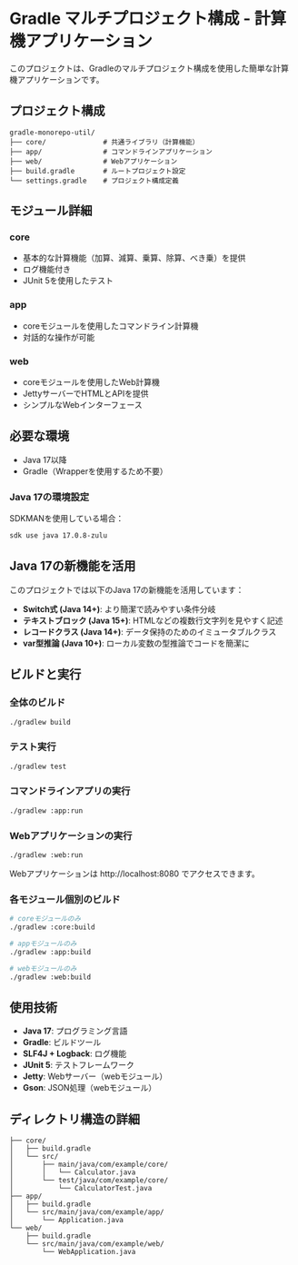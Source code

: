 # Gradle マルチプロジェクト構成 - 計算機アプリケーション

このプロジェクトは、Gradleのマルチプロジェクト構成を使用した簡単な計算機アプリケーションです。

## プロジェクト構成

```
gradle-monorepo-util/
├── core/              # 共通ライブラリ（計算機能）
├── app/               # コマンドラインアプリケーション
├── web/               # Webアプリケーション
├── build.gradle       # ルートプロジェクト設定
└── settings.gradle    # プロジェクト構成定義
```

## モジュール詳細

### core
- 基本的な計算機能（加算、減算、乗算、除算、べき乗）を提供
- ログ機能付き
- JUnit 5を使用したテスト

### app
- coreモジュールを使用したコマンドライン計算機
- 対話的な操作が可能

### web
- coreモジュールを使用したWeb計算機
- JettyサーバーでHTMLとAPIを提供
- シンプルなWebインターフェース

## 必要な環境

- Java 17以降
- Gradle（Wrapperを使用するため不要）

### Java 17の環境設定

SDKMANを使用している場合：
```bash
sdk use java 17.0.8-zulu
```

## Java 17の新機能を活用

このプロジェクトでは以下のJava 17の新機能を活用しています：

- **Switch式 (Java 14+)**: より簡潔で読みやすい条件分岐
- **テキストブロック (Java 15+)**: HTMLなどの複数行文字列を見やすく記述
- **レコードクラス (Java 14+)**: データ保持のためのイミュータブルクラス
- **var型推論 (Java 10+)**: ローカル変数の型推論でコードを簡潔に

## ビルドと実行

### 全体のビルド
```bash
./gradlew build
```

### テスト実行
```bash
./gradlew test
```

### コマンドラインアプリの実行
```bash
./gradlew :app:run
```

### Webアプリケーションの実行
```bash
./gradlew :web:run
```

Webアプリケーションは http://localhost:8080 でアクセスできます。

### 各モジュール個別のビルド
```bash
# coreモジュールのみ
./gradlew :core:build

# appモジュールのみ
./gradlew :app:build

# webモジュールのみ
./gradlew :web:build
```

## 使用技術

- **Java 17**: プログラミング言語
- **Gradle**: ビルドツール
- **SLF4J + Logback**: ログ機能
- **JUnit 5**: テストフレームワーク
- **Jetty**: Webサーバー（webモジュール）
- **Gson**: JSON処理（webモジュール）

## ディレクトリ構造の詳細

```
├── core/
│   ├── build.gradle
│   └── src/
│       ├── main/java/com/example/core/
│       │   └── Calculator.java
│       └── test/java/com/example/core/
│           └── CalculatorTest.java
├── app/
│   ├── build.gradle
│   └── src/main/java/com/example/app/
│       └── Application.java
└── web/
    ├── build.gradle
    └── src/main/java/com/example/web/
        └── WebApplication.java
```